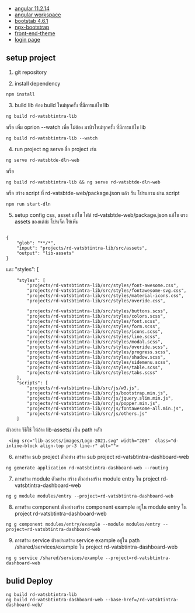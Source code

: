 * [angular 11.2.14](https://v11.angular.io/docs)
* [angular workspace](https://angular.io/guide/file-structure)
* [bootstab 4.6.1](https://getbootstrap.com/docs/4.6/getting-started/introduction/)
* [ngx-bootstrap](https://valor-software.com/ngx-bootstrap/old/7.1.2/#/)
* [front-end-theme](https://vsdataentry.pccth.com/front-end-theme/)
* [login page](https://vsdataentry.pccth.com/rd-sso-login-web/)

## setup project
1. git repository

2. install dependency
```
npm install  
```

3. build lib ต้อง build ใหม่ทุกครั้ง ที่มีการแก้ไข lib
```
ng build rd-vatsbtintra-lib
```

หรือ เพิ่ม oprion --watch เพื่อ ไม่ต้อง มาบิวใหม่ทุกครั้ง ที่มีการแก้ไข lib
```
ng build rd-vatsbtintra-lib --watch
```

4. run project ng serve ชื่อ project เช่น
```
ng serve rd-vatsbtde-dln-web 
```

หรือ 
```
ng build rd-vatsbtintra-lib && ng serve rd-vatsbtde-dln-web  
```

หรือ สร้าง script ที่ rd-vatsbtde-web/package.json แล้ว รัน โปรแกรม ผ่าน script
```
npm run start-dln
```

5. setup config css, asset  แก้ไข ไฟล์  rd-vatsbtde-web/package.json แก้ไข ตรง assets ของแต่ล่ะ โปรเจ็ค ให้เพิ่ม
```

{
    "glob": "**/*",
    "input": "projects/rd-vatsbtintra-lib/src/assets",
    "output": "lib-assets"
}
```
 และ "styles": [
```
    "styles": [
        "projects/rd-vatsbtintra-lib/src/styles/font-awesome.css",
        "projects/rd-vatsbtintra-lib/src/styles/fontawesome-svg.css",
        "projects/rd-vatsbtintra-lib/src/styles/material-icons.css",
        "projects/rd-vatsbtintra-lib/src/styles/overide.css",

        "projects/rd-vatsbtintra-lib/src/styles/buttons.scss",
        "projects/rd-vatsbtintra-lib/src/styles/colors.scss",
        "projects/rd-vatsbtintra-lib/src/styles/font.scss",
        "projects/rd-vatsbtintra-lib/src/styles/form.scss",
        "projects/rd-vatsbtintra-lib/src/styles/icons.scss",
        "projects/rd-vatsbtintra-lib/src/styles/line.scss",
        "projects/rd-vatsbtintra-lib/src/styles/modal.scss",
        "projects/rd-vatsbtintra-lib/src/styles/overide.scss",
        "projects/rd-vatsbtintra-lib/src/styles/progress.scss",
        "projects/rd-vatsbtintra-lib/src/styles/shadow.scss",
        "projects/rd-vatsbtintra-lib/src/styles/sidemenu.scss",
        "projects/rd-vatsbtintra-lib/src/styles/table.scss",
        "projects/rd-vatsbtintra-lib/src/styles/tabs.scss"
    ],
    "scripts": [
        "projects/rd-vatsbtintra-lib/src/js/w3.js",
        "projects/rd-vatsbtintra-lib/src/js/bootstrap.min.js",
        "projects/rd-vatsbtintra-lib/src/js/jquery.slim.min.js",
        "projects/rd-vatsbtintra-lib/src/js/popper.min.js",
        "projects/rd-vatsbtintra-lib/src/js/fontawesome-all.min.js",
        "projects/rd-vatsbtintra-lib/src/js/others.js"
    ]
```
ตัวอย่าง วิธีใช้ ให้อ้าง lib-assets/  เป็น path หลัก 
```
 <img src="lib-assets/images/Logo-2021.svg" width="200"  class="d-inline-block align-top pr-3 line-r" alt="">
```

6. การสร้าง sub project ตัวอย่าง สร้าง sub project rd-vatsbtintra-dashboard-web
```
ng generate application rd-vatsbtintra-dashboard-web --routing
```

7. การสร้าง module ตัวอย่าง สร้าง ตัวอย่างสร้าง module entry ใน project rd-vatsbtintra-dashboard-web
```
ng g module modules/entry --project=rd-vatsbtintra-dashboard-web
```

8. การสร้าง component ตัวอย่างสร้าง component example อยู่ใน module entry ใน project rd-vatsbtintra-dashboard-web
```
ng g component modules/entry/example --module modules/entry --project=rd-vatsbtintra-dashboard-web
```

9. การสร้าง service ตัวอย่างสร้าง service example อยู่ใน path /shared/services/example ใน project rd-vatsbtintra-dashboard-web
```
ng g service /shared/services/example --project=rd-vatsbtintra-dashboard-web
```

## bulid Deploy

```
ng build rd-vatsbtintra-lib
ng build rd-vatsbtintra-dashboard-web --base-href=/rd-vatsbtintra-dashboard-web/

```
